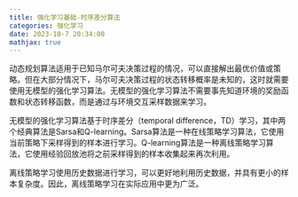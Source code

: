 ```yaml
---
title: 强化学习基础-时序差分算法
categories: 强化学习
date: 2023-10-7 20:34:00
mathjax: true
---
```


动态规划算法适用于已知马尔可夫决策过程的情况，可以直接解出最优价值或策略。但在大部分情况下，马尔可夫决策过程的状态转移概率是未知的，这时就需要使用无模型的强化学习算法。无模型的强化学习算法不需要事先知道环境的奖励函数和状态转移函数，而是通过与环境交互采样数据来学习。

无模型的强化学习算法基于时序差分（temporal difference，TD）学习，其中两个经典算法是Sarsa和Q-learning。Sarsa算法是一种在线策略学习算法，它使用当前策略下采样得到的样本进行学习。Q-learning算法是一种离线策略学习算法，它使用经验回放池将之前采样得到的样本收集起来再次利用。

离线策略学习使用历史数据进行学习，可以更好地利用历史数据，并具有更小的样本复杂度。因此，离线策略学习在实际应用中更为广泛。



